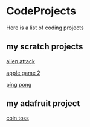 # CodeProjects
Here is a list of coding projects
## my scratch projects
[alien attack](https://scratch.mit.edu/projects/447220400)

[apple game 2](https://scratch.mit.edu/projects/445671728)

[ping pong](https://scratch.mit.edu/projects/434499734)

## my adafruit project 
[coin toss](https://makecode.com/_TzEU7zFLH2TR)
